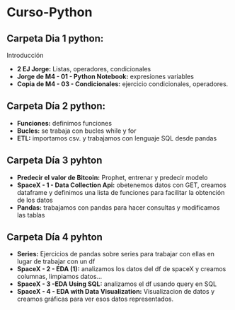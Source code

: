 # Curso-Python 


## Carpeta Dia 1 python:

Introducción

- **2 EJ Jorge:** Listas, operadores, condicionales
- **Jorge de M4 - 01 - Python Notebook:** expresiones variables
- **Copia de M4 - 03 - Condicionales:** ejercicio condicionales, operadores.

## Carpeta Día 2 python:

- **Funciones:** definimos funciones 
- **Bucles:** se trabaja con bucles while y for
- **ETL:** importamos csv. y trabajamos con lenguaje SQL desde pandas

## Carpeta Día 3 pyhton

- **Predecir el valor de Bitcoin:** Prophet, entrenar y predecir modelo
- **SpaceX - 1 - Data Collection Api:** obetenemos datos con GET, creamos dataframe y definimos una lista de funciones para facilitar la obtención de los datos
- **Pandas:** trabajamos con pandas para hacer consultas y modificamos las tablas

## Carpeta Día 4 pyhton

- **Series:** Ejercicios de pandas sobre series para trabajar con ellas en lugar de trabajar con un df
- **SpaceX - 2 - EDA (1):** analizamos los datos del df de spaceX y creamos columnas, limpiamos datos...
- **SpaceX - 3 -EDA Using SQL:** analizamos el df usando query en SQL
- **SpaceX - 4 - EDA with Data Visualization:** Visualizacion de datos y creamos gráficas para ver esos datos representados.
